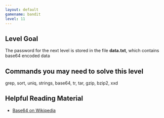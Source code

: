 ```yaml
---
layout: default
gamename: bandit
level: 11
---
```

Level Goal
----------
The password for the next level is stored in the file **data.txt**,
which contains base64 encoded data

Commands you may need to solve this level
-----------------------------------------
grep, sort, uniq, strings, base64, tr, tar, gzip, bzip2, xxd

Helpful Reading Material
------------------------
- [Base64 on Wikipedia][]

[Base64 on Wikipedia]: http://en.wikipedia.org/wiki/Base64
